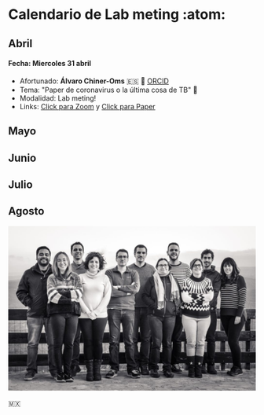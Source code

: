 # **Calendario de Lab meting** :atom:


## Abril

#### Fecha: Miercoles 31 abril
- Afortunado: **Álvaro Chiner-Oms** :es: :dna: [ORCID](https://orcid.org/0000-0002-0463-0101)
- Tema: "Paper de coronavirus o la última cosa de TB" :dna:
- Modalidad: Lab meting!
- Links: [Click para Zoom](http://www.limni.net) y [Click para Paper](http://www.limni.net)



## Mayo

## Junio

## Julio

## Agosto

![](assets/Lab_M-5c6ef917.jpg)

:mexico:

